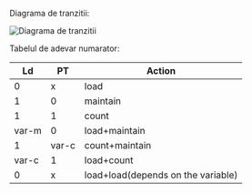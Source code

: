 Diagrama de tranzitii:

![Diagrama de tranzitii](/media/image1.emf)

Tabelul de adevar numarator:


Ld	| PT	| Action
----|-------|-----------------
0	| x	| load
1	| 0	| maintain
1	| 1	| count
var-m	| 0	| load+maintain
1	|var-c	|count+maintain
var-c	|1	| load+count
0	|x	| load+load(depends on the variable)


